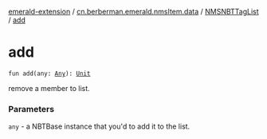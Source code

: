 [emerald-extension](../../index.md) / [cn.berberman.emerald.nmsItem.data](../index.md) / [NMSNBTTagList](index.md) / [add](.)

# add

`fun add(any: `[`Any`](https://kotlinlang.org/api/latest/jvm/stdlib/kotlin/-any/index.html)`): `[`Unit`](https://kotlinlang.org/api/latest/jvm/stdlib/kotlin/-unit/index.html)

remove a member to list.

### Parameters

`any` - a NBTBase instance that you'd to add it to the list.